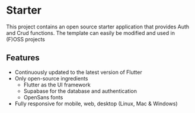 # Starter
This project contains an open source starter application that provides Auth and Crud functions. The template can easily be modified and used in (F)OSS projects

## Features
- Continuously updated to the latest version of Flutter
- Only open-source ingredients
  - Flutter as the UI framework
  - Supabase for the database and authentication
  - OpenSans fonts
- Fully responsive for mobile, web, desktop (Linux, Mac & Windows)
